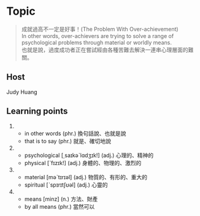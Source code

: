 # Topic

> 成就過高不一定是好事！(The Problem With Over-achievement)<br>
> In other words, over-achievers are trying to solve a range of psychological problems through material or worldly means.<br>
> 也就是說，過度成功者正在嘗試經由各種苦難去解決一連串心理層面的難關。<br>

## Host
Judy Huang

## Learning points
1.
    * in other words  (phr.)  換句話說、也就是說
    * that is to say  (phr.)  就是、確切地說
2.
    * psychological  [͵saɪkəˋlɑdʒɪk!]  (adj.)  心理的、精神的
    * physical  [ˋfɪzɪk!]  (adj.)  身體的、物理的、激烈的
3.
    * material  [məˋtɪrɪəl]  (adj.)  物質的、有形的、重大的
    * spiritual  [ˋspɪrɪtʃʊəl]  (adj.)  心靈的
4.
    * means  [minz]  (n.)  方法、財產
    * by all means  (phr.)  當然可以
